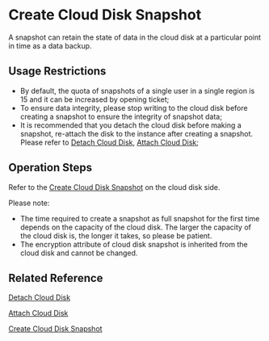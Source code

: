 # Create Cloud Disk Snapshot

A snapshot can retain the state of data in the cloud disk at a particular point in time as a data backup.
## Usage Restrictions

* By default, the quota of snapshots of a single user in a single region is 15 and it can be increased by opening ticket;
* To ensure data integrity, please stop writing to the cloud disk before creating a snapshot to ensure the integrity of snapshot data;
* It is recommended that you detach the cloud disk before making a snapshot, re-attach the disk to the instance after creating a snapshot. Please refer to [Detach Cloud Disk](Detach-Cloud-Disk.md), [Attach Cloud Disk](Attach-Cloud-Disk.md);

## Operation Steps
Refer to the [Create Cloud Disk Snapshot](http://docs.jdcloud.com/en/cloud-disk-service/create-clouddisk-snapshot) on the cloud disk side.
 	
Please note:
* The time required to create a snapshot as full snapshot for the first time depends on the capacity of the cloud disk. The larger the capacity of the cloud disk is, the longer it takes, so please be patient.
* The encryption attribute of cloud disk snapshot is inherited from the cloud disk and cannot be changed.
 	
 	
## Related Reference

[Detach Cloud Disk](Detach-Cloud-Disk.md)

[Attach Cloud Disk](Attach-Cloud-Disk.md)

[Create Cloud Disk Snapshot](http://docs.jdcloud.com/en/cloud-disk-service/create-clouddisk-snapshot)